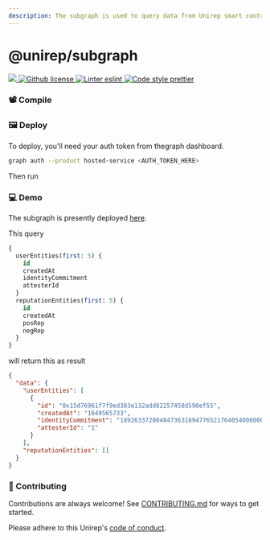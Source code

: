 ```yaml
---
description: The subgraph is used to query data from Unirep smart contract.
---
```


# @unirep/subgraph

[![](https://camo.githubusercontent.com/5124fc18e7c4eea90190045bc66eddafb19a7b4d93c696e88c65dc530cec9b02/68747470733a2f2f696d672e736869656c64732e696f2f62616467652f70726f6a6563742d756e697265702d626c75652e7376673f7374796c653d666c61742d737175617265) ](https://github.com/unirep/unirep)[![Github license](https://camo.githubusercontent.com/9dc25f9a3042124b664e5c386b48a35246c09e7fa0e514bf151c2034b183ec62/68747470733a2f2f696d672e736869656c64732e696f2f6769746875622f6c6963656e73652f756e697265702f756e697265702e7376673f7374796c653d666c61742d737175617265) ](https://github.com/unirep/unirep/blob/master/LICENSE)[![Linter eslint](https://camo.githubusercontent.com/ed5849d453eb089b4ad8f56f316f492ceef5e7aa5404ee4df4d97ff6cb3f375f/68747470733a2f2f696d672e736869656c64732e696f2f62616467652f6c696e7465722d65736c696e742d3830383066323f7374796c653d666c61742d737175617265266c6f676f3d65736c696e74) ](https://eslint.org/)[![Code style prettier](https://camo.githubusercontent.com/81082ed03d1efb3d135c66d183ce379d0d30a0091d09d472f5e96ab4e2ff4375/68747470733a2f2f696d672e736869656c64732e696f2f62616467652f636f64652532307374796c652d70726574746965722d6638626334353f7374796c653d666c61742d737175617265266c6f676f3d7072657474696572)](https://prettier.io/)

### 📽 Compile

### 🖼 Deploy

To deploy, you'll need your auth token from thegraph dashboard.

```bash
graph auth --product hosted-service <AUTH_TOKEN_HERE>
```

Then run

### 💻 Demo

The subgraph is presently deployed [here](https://thegraph.com/hosted-service/subgraph/unirep/unirep).

This query

```sql
{
  userEntities(first: 5) {
    id
    createdAt
    identityCommitment
    attesterId
  }
  reputationEntities(first: 5) {
    id
    createdAt
    posRep
    negRep
  }
}
```

will return this as result

```json
{
  "data": {
    "userEntities": [
      {
        "id": "0x15d76961f7f9ed383e132add82257458d590ef55",
        "createdAt": "1649565733",
        "identityCommitment": "18926337200484736318947765217640540000000000000000000000000000000000000000000",
        "attesterId": "1"
      }
    ],
    "reputationEntities": []
  }
}
```

### 🎯 Contributing

Contributions are always welcome! See [CONTRIBUTING.md](https://github.com/Unirep/Unirep-Social/blob/main/CONTRIBUTING.md) for ways to get started.&#x20;

Please adhere to this Unirep's [code of conduct](https://github.com/Unirep/Unirep-Social/blob/main/CODE\_OF\_CONDUCT.md).

